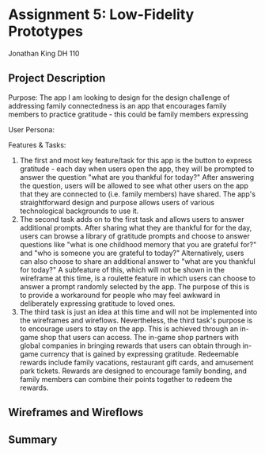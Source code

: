 # Assignment 5: Low-Fidelity Prototypes

Jonathan King
DH 110

## Project Description

Purpose: The app I am looking to design for the design challenge of addressing family connectedness is an app that encourages family members to practice gratitude - this could be family members expressing 

User Persona:

Features & Tasks:

1. The first and most key feature/task for this app is the button to express gratitude - each day when users open the app, they will be prompted to answer the question "what are you thankful for today?" After answering the question, users will be allowed to see what other users on the app that they are connected to (i.e. family members) have shared. The app's straightforward design and purpose allows users of various technological backgrounds to use it. 
2. The second task adds on to the first task and allows users to answer additional prompts. After sharing what they are thankful for for the day, users can browse a library of gratitude prompts and choose to answer questions like "what is one childhood memory that you are grateful for?" and "who is someone you are grateful to today?" Alternatively, users can also choose to share an additional answer to "what are you thankful for today?" A subfeature of this, which will not be shown in the wireframe at this time, is a roulette feature in which users can choose to answer a prompt randomly selected by the app. The purpose of this is to provide a workaround for people who may feel awkward in deliberately expressing gratitude to loved ones.
4. The third task is just an idea at this time and will not be implemented into the wireframes and wireflows. Nevertheless, the third task's purpose is to encourage users to stay on the app. This is achieved through an in-game shop that users can access. The in-game shop partners with global companies in bringing rewards that users can obtain through in-game currency that is gained by expressing gratitude. Redeemable rewards include family vacations, restaurant gift cards, and amusement park tickets. Rewards are designed to encourage family bonding, and family members can combine their points together to redeem the rewards.

## Wireframes and Wireflows

## Summary

